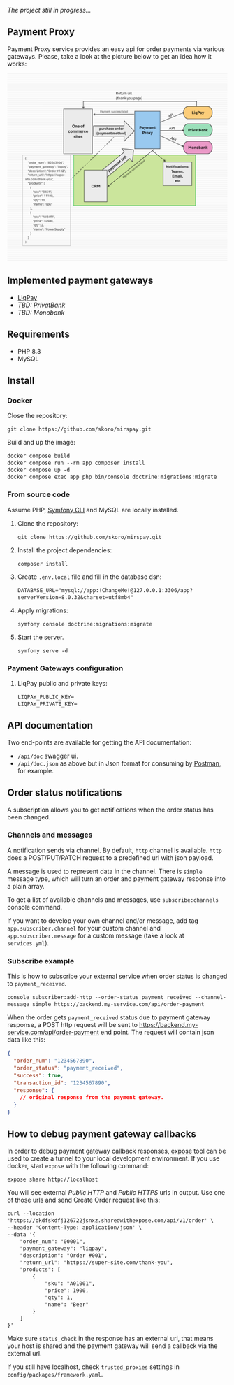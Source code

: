 _The project still in progress..._

## Payment Proxy
Payment Proxy service provides an easy api for order payments
via various gateways. Please, take a look at the picture below to get an idea how it works:

![Service scheme](./scheme.png)

## Implemented payment gateways
* [LiqPay](https://www.liqpay.ua/doc)
* _TBD: PrivatBank_
* _TBD: Monobank_

## Requirements
* PHP 8.3
* MySQL

## Install

### Docker
Close the repository:
```shell
git clone https://github.com/skoro/mirspay.git
```

Build and up the image:
```shell
docker compose build
docker compose run --rm app composer install
docker compose up -d
docker compose exec app php bin/console doctrine:migrations:migrate
```

### From source code

Assume PHP, [Symfony CLI](https://symfony.com/download) and MySQL are locally installed.
1. Clone the repository:
    ```shell
    git clone https://github.com/skoro/mirspay.git
    ```
2. Install the project dependencies:
    ```shell
    composer install
    ```
3. Create `.env.local` file and fill in the database dsn:
    ```dotenv
    DATABASE_URL="mysql://app:!ChangeMe!@127.0.0.1:3306/app?serverVersion=8.0.32&charset=utf8mb4"
   ```
4. Apply migrations:
    ```shell
    symfony console doctrine:migrations:migrate
    ```
5. Start the server.
    ```shell
    symfony serve -d
    ```
   
### Payment Gateways configuration

1. LiqPay public and private keys:
   ```dotenv
   LIQPAY_PUBLIC_KEY=
   LIQPAY_PRIVATE_KEY=
   ```
   
## API documentation
Two end-points are available for getting the API documentation:
 - `/api/doc` swagger ui. 
 - `/api/doc.json`
    as above but in Json format
    for consuming by [Postman](https://www.postman.com/product/what-is-postman/), for example.

## Order status notifications
A subscription allows you to get notifications when the order status has been changed.

### Channels and messages
A notification sends via channel. By default, `http` channel is available.
`http` does a POST/PUT/PATCH request to a predefined url with  json payload.

A message is used to represent data in the channel. There is `simple` message type, which
will turn an order and payment gateway response into a plain array.

To get a list of available channels and messages, use `subscribe:channels` console command.

If you want to develop your own channel and/or message, add tag `app.subscriber.channel`
for your custom channel and `app.subscriber.message` for a custom message (take a look
at `services.yml`).

### Subscribe example
This is how to subscribe your external service when order status is changed to `payment_received`.
```shell
console subscriber:add-http --order-status payment_received --channel-message simple https://backend.my-service.com/api/order-payment
```

When the order gets `payment_received` status due to payment gateway response,
a POST http request will be sent to https://backend.my-service.com/api/order-payment end point.
The request will contain json data like this:
```json
{
  "order_num": "1234567890",
  "order_status": "payment_received",
  "success": true,
  "transaction_id": "1234567890",
  "response": {
    // original response from the payment gateway.
  }
}
```

## How to debug payment gateway callbacks

In order to debug payment gateway callback responses, [expose](https://expose.dev/) tool can be used to create a tunnel
to your local development environment.
If you use docker, start `expose` with the following command:
```shell
expose share http://localhost
```

You will see external _Public HTTP_ and _Public HTTPS_ urls in output.
Use one of those urls and send Create Order request like this:
```
curl --location 'https://okdfskdfj126722jsnxz.sharedwithexpose.com/api/v1/order' \
--header 'Content-Type: application/json' \
--data '{
    "order_num": "00001",
    "payment_gateway": "liqpay",
    "description": "Order #001",
    "return_url": "https://super-site.com/thank-you",
    "products": [
        {
            "sku": "A01001",
            "price": 1900,
            "qty": 1,
            "name": "Beer"
        }
    ]
}'
```
Make sure `status_check` in the response has an external url,
that means your host is shared and the payment gateway will send a callback via the external url. 

If you still have localhost, check `trusted_proxies` settings in `config/packages/framework.yaml`.
